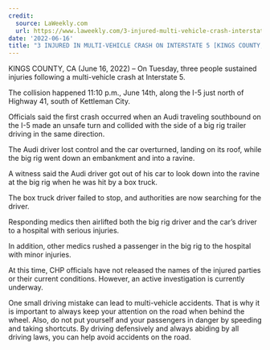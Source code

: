 ```yaml
---
credit:
  source: LaWeekly.com
  url: https://www.laweekly.com/3-injured-multi-vehicle-crash-interstate-5-kings-county-ca/
date: '2022-06-16'
title: "3 INJURED IN MULTI-VEHICLE CRASH ON INTERSTATE 5 [KINGS COUNTY, CA]"
---
```

KINGS COUNTY, CA (June 16, 2022) – On Tuesday, three people sustained injuries following a multi-vehicle crash at Interstate 5.

The collision happened 11:10 p.m., June 14th, along the I-5 just north of Highway 41, south of Kettleman City.

Officials said the first crash occurred when an Audi traveling southbound on the I-5 made an unsafe turn and collided with the side of a big rig trailer driving in the same direction.

The Audi driver lost control and the car overturned, landing on its roof, while the big rig went down an embankment and into a ravine.

A witness said the Audi driver got out of his car to look down into the ravine at the big rig when he was hit by a box truck.

The box truck driver failed to stop, and authorities are now searching for the driver.

Responding medics then airlifted both the big rig driver and the car’s driver to a hospital with serious injuries.

In addition, other medics rushed a passenger in the big rig to the hospital with minor injuries.

At this time, CHP officials have not released the names of the injured parties or their current conditions. However, an active investigation is currently underway.

One small driving mistake can lead to multi-vehicle accidents. That is why it is important to always keep your attention on the road when behind the wheel. Also, do not put yourself and your passengers in danger by speeding and taking shortcuts. By driving defensively and always abiding by all driving laws, you can help avoid accidents on the road.
